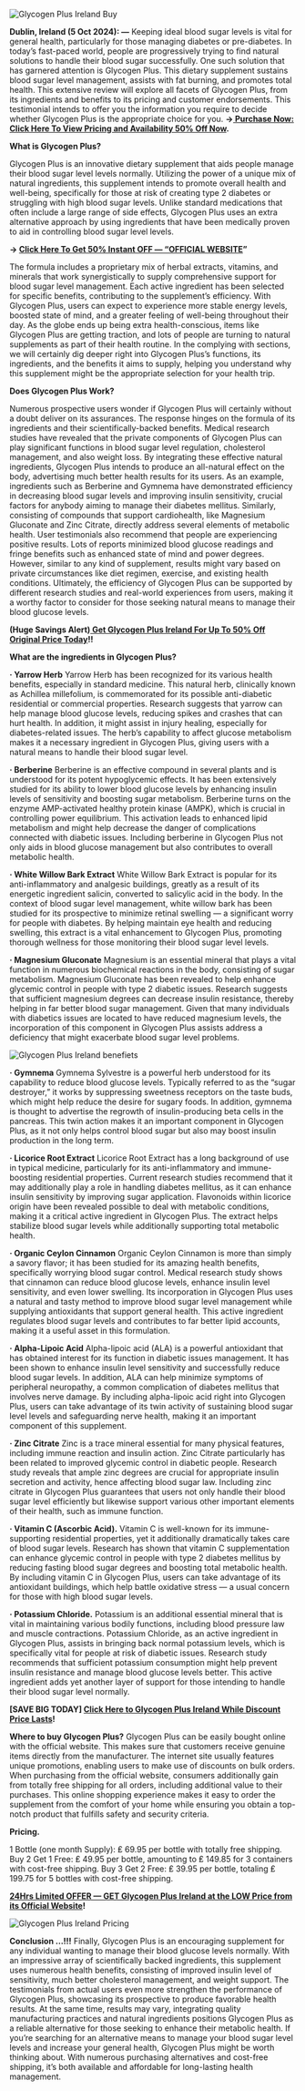 
![Glycogen Plus Ireland Buy](https://github.com/user-attachments/assets/5de54d73-9afc-4b50-b9b3-df058ef682da)



**Dublin, Ireland (5 Oct 2024): —** Keeping ideal blood sugar levels is vital for general health, particularly for those managing diabetes or pre-diabetes. In today’s fast-paced world, people are progressively trying to find natural solutions to handle their blood sugar successfully. One such solution that has garnered attention is Glycogen Plus. This dietary supplement sustains blood sugar level management, assists with fat burning, and promotes total health. This extensive review will explore all facets of Glycogen Plus, from its ingredients and benefits to its pricing and customer endorsements. This testimonial intends to offer you the information you require to decide whether Glycogen Plus is the appropriate choice for you. **→[ Purchase Now: Click Here To View Pricing and Availability 50% Off Now](https://supplementcarts.com/glycogen-plus-ireland-official/).**


**What is Glycogen Plus?**

Glycogen Plus is an innovative dietary supplement that aids people manage their blood sugar level levels normally. Utilizing the power of a unique mix of natural ingredients, this supplement intends to promote overall health and well-being, specifically for those at risk of creating type 2 diabetes or struggling with high blood sugar levels. Unlike standard medications that often include a large range of side effects, Glycogen Plus uses an extra alternative approach by using ingredients that have been medically proven to aid in controlling blood sugar level levels.


**→ [Click Here To Get 50% Instant OFF — “OFFICIAL WEBSITE](https://supplementcarts.com/glycogen-plus-ireland-official/)”**


The formula includes a proprietary mix of herbal extracts, vitamins, and minerals that work synergistically to supply comprehensive support for blood sugar level management. Each active ingredient has been selected for specific benefits, contributing to the supplement’s efficiency. With Glycogen Plus, users can expect to experience more stable energy levels, boosted state of mind, and a greater feeling of well-being throughout their day. As the globe ends up being extra health-conscious, items like Glycogen Plus are getting traction, and lots of people are turning to natural supplements as part of their health routine.
In the complying with sections, we will certainly dig deeper right into Glycogen Plus’s functions, its ingredients, and the benefits it aims to supply, helping you understand why this supplement might be the appropriate selection for your health trip.


**Does Glycogen Plus Work?**

Numerous prospective users wonder if Glycogen Plus will certainly without a doubt deliver on its assurances. The response hinges on the formula of its ingredients and their scientifically-backed benefits. Medical research studies have revealed that the private components of Glycogen Plus can play significant functions in blood sugar level regulation, cholesterol management, and also weight loss.
By integrating these effective natural ingredients, Glycogen Plus intends to produce an all-natural effect on the body, advertising much better health results for its users. As an example, ingredients such as Berberine and Gymnema have demonstrated efficiency in decreasing blood sugar levels and improving insulin sensitivity, crucial factors for anybody aiming to manage their diabetes mellitus. Similarly, consisting of compounds that support cardiohealth, like Magnesium Gluconate and Zinc Citrate, directly address several elements of metabolic health.
User testimonials also recommend that people are experiencing positive results. Lots of reports minimized blood glucose readings and fringe benefits such as enhanced state of mind and power degrees. However, similar to any kind of supplement, results might vary based on private circumstances like diet regimen, exercise, and existing health conditions.
Ultimately, the efficiency of Glycogen Plus can be supported by different research studies and real-world experiences from users, making it a worthy factor to consider for those seeking natural means to manage their blood glucose levels.


**(Huge Savings Alert)[ Get Glycogen Plus Ireland For Up To 50% Off Original Price Today](https://supplementcarts.com/glycogen-plus-ireland-official/)!!**


**What are the ingredients in Glycogen Plus?**

**· Yarrow Herb**
Yarrow Herb has been recognized for its various health benefits, especially in standard medicine. This natural herb, clinically known as Achillea millefolium, is commemorated for its possible anti-diabetic residential or commercial properties. Research suggests that yarrow can help manage blood glucose levels, reducing spikes and crashes that can hurt health. In addition, it might assist in injury healing, especially for diabetes-related issues. The herb’s capability to affect glucose metabolism makes it a necessary ingredient in Glycogen Plus, giving users with a natural means to handle their blood sugar level.

**· Berberine**
Berberine is an effective compound in several plants and is understood for its potent hypoglycemic effects. It has been extensively studied for its ability to lower blood glucose levels by enhancing insulin levels of sensitivity and boosting sugar metabolism. Berberine turns on the enzyme AMP-activated healthy protein kinase (AMPK), which is crucial in controlling power equilibrium. This activation leads to enhanced lipid metabolism and might help decrease the danger of complications connected with diabetic issues. Including berberine in Glycogen Plus not only aids in blood glucose management but also contributes to overall metabolic health.

**· White Willow Bark Extract**
White Willow Bark Extract is popular for its anti-inflammatory and analgesic buildings, greatly as a result of its energetic ingredient salicin, converted to salicylic acid in the body. In the context of blood sugar level management, white willow bark has been studied for its prospective to minimize retinal swelling — a significant worry for people with diabetes. By helping maintain eye health and reducing swelling, this extract is a vital enhancement to Glycogen Plus, promoting thorough wellness for those monitoring their blood sugar level levels.

**· Magnesium Gluconate**
Magnesium is an essential mineral that plays a vital function in numerous biochemical reactions in the body, consisting of sugar metabolism. Magnesium Gluconate has been revealed to help enhance glycemic control in people with type 2 diabetic issues. Research suggests that sufficient magnesium degrees can decrease insulin resistance, thereby helping in far better blood sugar management. Given that many individuals with diabetics issues are located to have reduced magnesium levels, the incorporation of this component in Glycogen Plus assists address a deficiency that might exacerbate blood sugar level problems.


![Glycogen Plus Ireland benefiets](https://github.com/user-attachments/assets/bd5c86fa-8aa7-42a0-ab46-fa6c72c41f20)



**· Gymnema**
Gymnema Sylvestre is a powerful herb understood for its capability to reduce blood glucose levels. Typically referred to as the “sugar destroyer,” it works by suppressing sweetness receptors on the taste buds, which might help reduce the desire for sugary foods. In addition, gymnema is thought to advertise the regrowth of insulin-producing beta cells in the pancreas. This twin action makes it an important component in Glycogen Plus, as it not only helps control blood sugar but also may boost insulin production in the long term.

**· Licorice Root Extract**
Licorice Root Extract has a long background of use in typical medicine, particularly for its anti-inflammatory and immune-boosting residential properties. Current research studies recommend that it may additionally play a role in handling diabetes mellitus, as it can enhance insulin sensitivity by improving sugar application. Flavonoids within licorice origin have been revealed possible to deal with metabolic conditions, making it a critical active ingredient in Glycogen Plus. The extract helps stabilize blood sugar levels while additionally supporting total metabolic health.

**· Organic Ceylon Cinnamon**
Organic Ceylon Cinnamon is more than simply a savory flavor; it has been studied for its amazing health benefits, specifically worrying blood sugar control. Medical research study shows that cinnamon can reduce blood glucose levels, enhance insulin level sensitivity, and even lower swelling. Its incorporation in Glycogen Plus uses a natural and tasty method to improve blood sugar level management while supplying antioxidants that support general health. This active ingredient regulates blood sugar levels and contributes to far better lipid accounts, making it a useful asset in this formulation.

**· Alpha-Lipoic Acid**
Alpha-lipoic acid (ALA) is a powerful antioxidant that has obtained interest for its function in diabetic issues management. It has been shown to enhance insulin level sensitivity and successfully reduce blood sugar levels. In addition, ALA can help minimize symptoms of peripheral neuropathy, a common complication of diabetes mellitus that involves nerve damage. By including alpha-lipoic acid right into Glycogen Plus, users can take advantage of its twin activity of sustaining blood sugar level levels and safeguarding nerve health, making it an important component of this supplement.

**· Zinc Citrate**
Zinc is a trace mineral essential for many physical features, including immune reaction and insulin action. Zinc Citrate particularly has been related to improved glycemic control in diabetic people. Research study reveals that ample zinc degrees are crucial for appropriate insulin secretion and activity, hence affecting blood sugar law. Including zinc citrate in Glycogen Plus guarantees that users not only handle their blood sugar level efficiently but likewise support various other important elements of their health, such as immune function.

**· Vitamin C (Ascorbic Acid).**
Vitamin C is well-known for its immune-supporting residential properties, yet it additionally dramatically takes care of blood sugar levels. Research has shown that vitamin C supplementation can enhance glycemic control in people with type 2 diabetes mellitus by reducing fasting blood sugar degrees and boosting total metabolic health. By including vitamin C in Glycogen Plus, users can take advantage of its antioxidant buildings, which help battle oxidative stress — a usual concern for those with high blood sugar levels.

**· Potassium Chloride.**
Potassium is an additional essential mineral that is vital in maintaining various bodily functions, including blood pressure law and muscle contractions. Potassium Chloride, as an active ingredient in Glycogen Plus, assists in bringing back normal potassium levels, which is specifically vital for people at risk of diabetic issues. Research study recommends that sufficient potassium consumption might help prevent insulin resistance and manage blood glucose levels better. This active ingredient adds yet another layer of support for those intending to handle their blood sugar level normally.


**[SAVE BIG TODAY] [Click Here to Glycogen Plus Ireland While Discount Price Lasts](https://supplementcarts.com/glycogen-plus-ireland-official/)!**


**Where to buy Glycogen Plus?**
Glycogen Plus can be easily bought online with the official website. This makes sure that customers receive genuine items directly from the manufacturer. The internet site usually features unique promotions, enabling users to make use of discounts on bulk orders.
When purchasing from the official website, consumers additionally gain from totally free shipping for all orders, including additional value to their purchases. This online shopping experience makes it easy to order the supplement from the comfort of your home while ensuring you obtain a top-notch product that fulfills safety and security criteria.


**Pricing.**

1 Bottle (one month Supply): ₤ 69.95 per bottle with totally free shipping.
Buy 2 Get 1 Free: ₤ 49.95 per bottle, amounting to ₤ 149.85 for 3 containers with cost-free shipping.
Buy 3 Get 2 Free: ₤ 39.95 per bottle, totaling ₤ 199.75 for 5 bottles with cost-free shipping.


**[24Hrs Limited OFFER — GET Glycogen Plus Ireland at the LOW Price from its Official Website](https://supplementcarts.com/glycogen-plus-ireland-official/)!**


![Glycogen Plus Ireland Pricing](https://github.com/user-attachments/assets/a901825d-1678-457a-bf87-de814709987a)



**Conclusion …!!!**
Finally, Glycogen Plus is an encouraging supplement for any individual wanting to manage their blood glucose levels normally. With an impressive array of scientifically backed ingredients, this supplement uses numerous health benefits, consisting of improved insulin level of sensitivity, much better cholesterol management, and weight support.
The testimonials from actual users even more strengthen the performance of Glycogen Plus, showcasing its prospective to produce favorable health results. At the same time, results may vary, integrating quality manufacturing practices and natural ingredients positions Glycogen Plus as a reliable alternative for those seeking to enhance their metabolic health.
If you’re searching for an alternative means to manage your blood sugar level levels and increase your general health, Glycogen Plus might be worth thinking about. With numerous purchasing alternatives and cost-free shipping, it’s both available and affordable for long-lasting health management.

